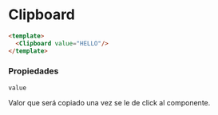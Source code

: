 # Clipboard

```html
<template>
  <Clipboard value="HELLO"/>
</template>
```

### Propiedades

```value```

Valor que será copiado una vez se le de click al componente.